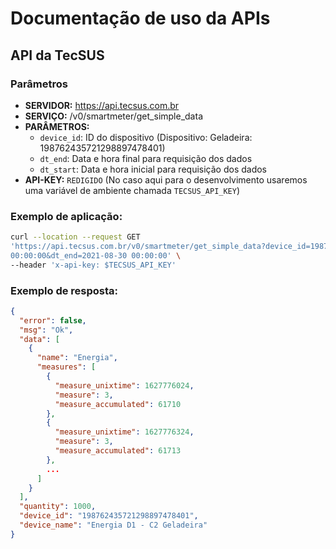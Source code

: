# Documentação de uso da APIs

## API da TecSUS

### Parâmetros
- **SERVIDOR:** https://api.tecsus.com.br
- **SERVIÇO:** /v0/smartmeter/get_simple_data
- **PARÂMETROS:**
    - `device_id`: ID do dispositivo (Dispositivo: Geladeira: 198762435721298897478401)
    - `dt_end`: Data e hora final para requisição dos dados
    - `dt_start`: Data e hora inicial para requisição dos dados
- **API-KEY:** `REDIGIDO` (No caso aqui para o desenvolvimento usaremos uma variável de ambiente chamada `TECSUS_API_KEY`)

### Exemplo de aplicação:
```bash
curl --location --request GET
'https://api.tecsus.com.br/v0/smartmeter/get_simple_data?device_id=198762435721298897478401&dt_start=2021-08-01
00:00:00&dt_end=2021-08-30 00:00:00' \
--header 'x-api-key: $TECSUS_API_KEY'
```

### Exemplo de resposta:
```json
{
  "error": false,
  "msg": "Ok",
  "data": [
    {
      "name": "Energia",
      "measures": [
        {
          "measure_unixtime": 1627776024,
          "measure": 3,
          "measure_accumulated": 61710
        },
        {
          "measure_unixtime": 1627776324,
          "measure": 3,
          "measure_accumulated": 61713
        },
        ...
      ]
    }
  ],
  "quantity": 1000,
  "device_id": "198762435721298897478401",
  "device_name": "Energia D1 - C2 Geladeira"
}

```